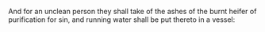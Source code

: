 And for an unclean person they shall take of the ashes of the burnt heifer of purification for sin, and running water shall be put thereto in a vessel:
